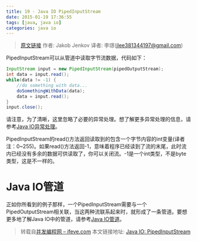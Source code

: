 ```yaml
---
title: 19 - Java IO PipedInputStream
date: 2015-01-19 17:36:55
tags: [java, java io]
categories: java io
---
```


> [原文链接](http://tutorials.jenkov.com/java-io/pipedinputstream.html) 作者: Jakob Jenkov 译者: 李璟(jlee381344197@gmail.com)

PipedInputStream可以从管道中读取字节流数据，代码如下：

``` java
InputStream input = new PipedInputStream(pipedOutputStream);
int data = input.read();
while(data != -1) {
    //do something with data...
    doSomethingWithData(data);
    data = input.read();
}
input.close();
```

请注意，为了清晰，这里忽略了必要的异常处理。想了解更多异常处理的信息，请参考[Java IO异常处理]()。

PipedInputStream的read()方法返回读取到的包含一个字节内容的int变量(译者注：0~255)。如果read()方法返回-1，意味着程序已经读到了流的末尾，此时流内已经没有多余的数据可供读取了，你可以关闭流。-1是一个int类型，不是byte类型，这是不一样的。

# Java IO管道
正如你所看到的例子那样，一个PipedInputStream需要与一个PipedOutputStream相关联，当这两种流联系起来时，就形成了一条管道。要想更多地了解Java IO中的管道，请参考[Java IO管道]()。

> 转载自[并发编程网 – ifeve.com](http://ifeve.com/) 本文链接地址: [Java IO: PipedInputStream](http://ifeve.com/java-io-pipedinputstream/)